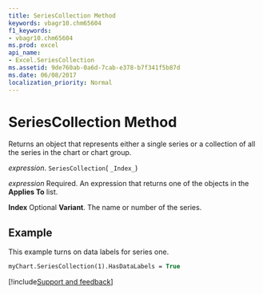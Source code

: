 ```yaml
---
title: SeriesCollection Method
keywords: vbagr10.chm65604
f1_keywords:
- vbagr10.chm65604
ms.prod: excel
api_name:
- Excel.SeriesCollection
ms.assetid: 9de760ab-0a6d-7cab-e378-b7f341f5b87d
ms.date: 06/08/2017
localization_priority: Normal
---
```



# SeriesCollection Method

Returns an object that represents either a single series or a collection of all the series in the chart or chart group.

_expression_. `SeriesCollection`( `_Index_`)

 _expression_ Required. An expression that returns one of the objects in the **Applies To** list.

 **Index** Optional **Variant**. The name or number of the series.

## Example

This example turns on data labels for series one.


```vb
myChart.SeriesCollection(1).HasDataLabels = True
```

[!include[Support and feedback](~/includes/feedback-boilerplate.md)]